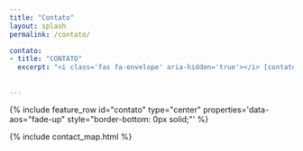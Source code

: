 ```yaml
---
title: "Contato"
layout: splash
permalink: /contato/

contato:
- title: "CONTATO"
  excerpt: "<i class='fas fa-envelope' aria-hidden='true'></i> [contato@nortanprojetos.com](mailto:contato@nortanprojetos.com)<br><i class='fab fa-whatsapp' aria-hidden='true'></i> [(82) 98213-6209](https://wa.me/558282136209)<br>Av. Comendador Gustavo Paiva, Sala 28, Mezanino, Norcon Empresarial, 2789, Mangabeiras, Maceió, Alagoas, 57037-532"
  
  
---
```


{% include feature_row id="contato" type="center" properties='data-aos="fade-up" style="border-bottom: 0px solid;"' %}

{% include contact_map.html %}